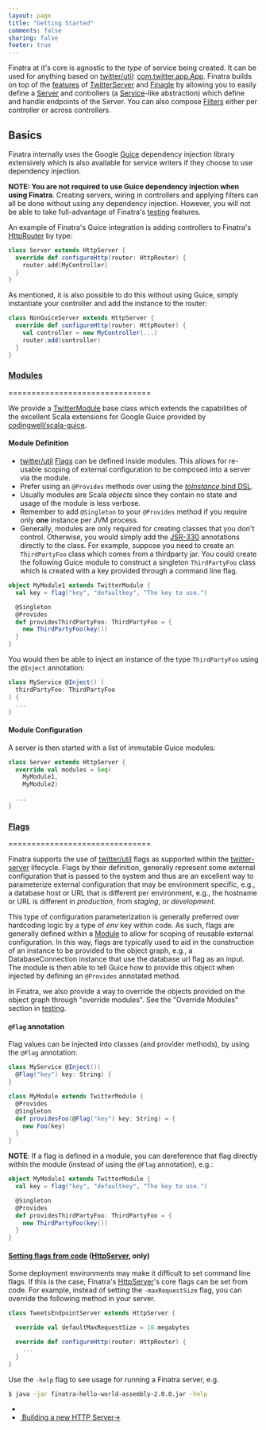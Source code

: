 ```yaml
---
layout: page
title: "Getting Started"
comments: false
sharing: false
footer: true
---
```



Finatra at it's core is agnostic to the *type* of service being created. It can be used for anything based on [twitter/util](https://github.com/twitter/util): [com.twitter.app.App](https://github.com/twitter/util/blob/develop/util-app/src/main/scala/com/twitter/app/App.scala"). Finatra builds on top of the [features](http://twitter.github.io/twitter-server/Features.html) of [TwitterServer](http://twitter.github.io/twitter-server/) and [Finagle](https://twitter.github.io/finagle) by allowing you to easily define a [Server](http://twitter.github.io/finagle/guide/Servers.html) and controllers (a [Service](http://twitter.github.io/finagle/guide/ServicesAndFilters.html#services)-like abstraction) which define and handle endpoints of the Server. You can also compose [Filters](http://twitter.github.io/finagle/guide/ServicesAndFilters.html#filters) either per controller or across controllers.

## Basics

Finatra internally uses the Google [Guice](https://github.com/google/guice) dependency injection library extensively which is also available for service writers if they choose to use dependency injection.

**NOTE: You are not required to use Guice dependency injection when using Finatra**. Creating servers, wiring in controllers and applying filters can all be done without using any dependency injection. However, you will not be able to take full-advantage of Finatra's [testing](/finatra/user-guide/testing) features.

An example of Finatra's Guice integration is adding controllers to Finatra's [HttpRouter](https://github.com/twitter/finatra/blob/master/http/src/main/scala/com/twitter/finatra/http/routing/HttpRouter.scala) by type:
```scala
class Server extends HttpServer {
  override def configureHttp(router: HttpRouter) {
    router.add[MyController]
  }
}
```
<div></div>

As mentioned, it is also possible to do this without using Guice, simply instantiate your controller and add the instance to the router:
```scala
class NonGuiceServer extends HttpServer {
  override def configureHttp(router: HttpRouter) {
    val controller = new MyController(...)
    router.add(controller)
  }
}
```
<div></div>

### <a name="modules" href="#modules">Modules</a>
===============================

We provide a [TwitterModule](https://github.com/twitter/finatra/blob/master/inject/inject-core/src/main/scala/com/twitter/inject/TwitterModule.scala) base class which extends the capabilities of the excellent Scala extensions for Google Guice provided by [codingwell/scala-guice](https://github.com/codingwell/scala-guice).

#### Module Definition
* [twitter/util](https://github.com/twitter/util) [Flags](#flags) can be defined inside modules. This allows for re-usable scoping of external configuration to be composed into a server via the module.
* Prefer using an `@Provides` methods over using the [*toInstance* bind DSL](https://github.com/google/guice/wiki/InstanceBindings).
* Usually modules are Scala *objects* since they contain no state and usage of the module is less verbose.
* Remember to add `@Singleton` to your `@Provides` method if you require only **one** instance per JVM process.
* Generally, modules are only required for creating classes that you don't control. Otherwise, you would simply add the [JSR-330](https://github.com/google/guice/wiki/JSR330) annotations directly to the class. For example, suppose you need to create an `ThirdPartyFoo` class which comes from a thirdparty jar. You could create the following Guice module to construct a singleton `ThirdPartyFoo` class which is created with a key provided through a command line flag.

```scala
object MyModule1 extends TwitterModule {
  val key = flag("key", "defaultkey", "The key to use.")

  @Singleton
  @Provides
  def providesThirdPartyFoo: ThirdPartyFoo = {
    new ThirdPartyFoo(key())
  }
}
```
<div></div>

You would then be able to inject an instance of the type `ThirdPartyFoo` using the `@Inject` annotation:

```scala
class MyService @Inject() (
  thirdPartyFoo: ThirdPartyFoo
) {
  ...
}
```
<div></div>

#### Module Configuration
A server is then started with a list of immutable Guice modules:
```scala
class Server extends HttpServer {
  override val modules = Seq(
    MyModule1,
    MyModule2)

  ...
}
```
<div></div>

### <a name="flags" href="#flags">Flags</a>
===============================

Finatra supports the use of [twitter/util](https://github.com/twitter/util) flags as supported within the [twitter-server](http://twitter.github.io/twitter-server/Features.html#flags) lifecycle. Flags by their definition, generally represent some external configuration that is passed to the system and thus are an excellent way to parameterize external configuration that may be environment specific, e.g., a database host or URL that is different per environment, e.g., the hostname or URL is different in *production*, from *staging*, or *development*.

This type of configuration parameterization is generally preferred over hardcoding logic by a type of *env* key within code. As such, flags are generally defined within a [Module](#module) to allow for scoping of reusable external configuration. In this way, flags are typically used to aid in the construction of an instance to be provided to the object graph, e.g., a DatabaseConnection instance that use the database url flag as an input. The module is then able to tell Guice how to provide this object when injected by defining an `@Provides` annotated method.

In Finatra, we also provide a way to override the objects provided on the object graph through "override modules". See the "Override Modules" section in [testing](testing#override-modules).

#### `@Flag` annotation
Flag values can be injected into classes (and provider methods), by using the `@Flag` annotation:
```scala
class MyService @Inject()(
  @Flag("key") key: String) {
}

class MyModule extends TwitterModule {
  @Provides
  @Singleton
  def providesFoo(@Flag("key") key: String) = {
    new Foo(key)
  }
}
```
<div></div>

**NOTE**: If a flag is defined in a module, you can dereference that flag directly within the module (instead of using the `@Flag` annotation), e.g.:
```scala
object MyModule1 extends TwitterModule {
  val key = flag("key", "defaultkey", "The key to use.")

  @Singleton
  @Provides
  def providesThirdPartyFoo: ThirdPartyFoo = {
    new ThirdPartyFoo(key())
  }
}
```
<div></div>

#### <a name="setting-flags-from-code" href="#setting-flags-from-code">Setting flags from code</a> ([HttpServer](https://github.com/twitter/finatra/blob/master/http/src/main/scala/com/twitter/finatra/http/internal/server/BaseHttpServer.scala), only)
Some deployment environments may make it difficult to set command line flags. If this is the case, Finatra's [HttpServer](https://github.com/twitter/finatra/blob/master/http/src/main/scala/com/twitter/finatra/http/HttpServer.scala)'s core flags can be set from code.
For example, instead of setting the `-maxRequestSize` flag, you can override the following method in your server.

```scala
class TweetsEndpointServer extends HttpServer {

  override val defaultMaxRequestSize = 10.megabytes

  override def configureHttp(router: HttpRouter) {
    ...
  }
}
```
<div></div>

Use the ```-help``` flag to see usage for running a Finatra server, e.g.

```bash
$ java -jar finatra-hello-world-assembly-2.0.0.jar -help
```

<nav>
  <ul class="pager">
    <li></li>
    <li class="next"><a href="/finatra/user-guide/build-new-http-server">&nbsp;Building&nbsp;a&nbsp;new&nbsp;HTTP&nbsp;Server<span aria-hidden="true">&rarr;</span></a></li>
  </ul>
</nav>
